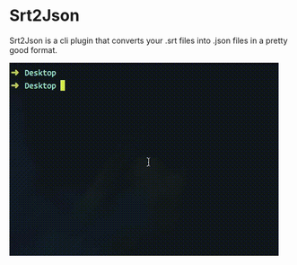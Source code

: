 # Srt2Json

Srt2Json is a cli plugin that converts your .srt files into .json files in a pretty good format.

![Srt2Json Preview](docs/preview.gif 'Srt2Json Preview')
